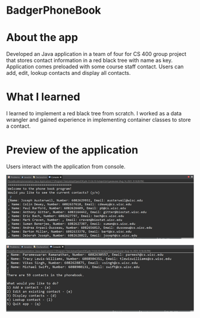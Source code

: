 # BadgerPhoneBook

# About the app

Developed an Java application in a team of four for CS 400 group project that stores contact information in a red black tree with name as key. Application comes preloaded with some course staff contact. Users can add, edit, lookup contacts and display all contacts.

# What I learned

I learned to implement a red black tree from scratch. I worked as a data wrangler and gained experience in implementing container classes to store a contact.

# Preview of the application

Users interact with the application from console.

![App preview](Picture1.png?raw=true)


![App preview](Picture2.png?raw=true)


